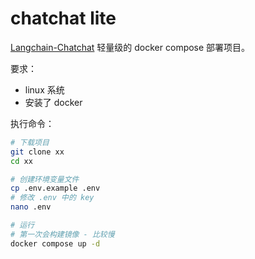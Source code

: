 # chatchat lite 

[Langchain-Chatchat](https://github.com/chatchat-space/Langchain-Chatchat) 轻量级的 docker compose 部署项目。

要求：

- linux 系统
- 安装了 docker

执行命令：

```bash
# 下载项目
git clone xx
cd xx

# 创建环境变量文件
cp .env.example .env
# 修改 .env 中的 key
nano .env

# 运行
# 第一次会构建镜像 - 比较慢
docker compose up -d
```
